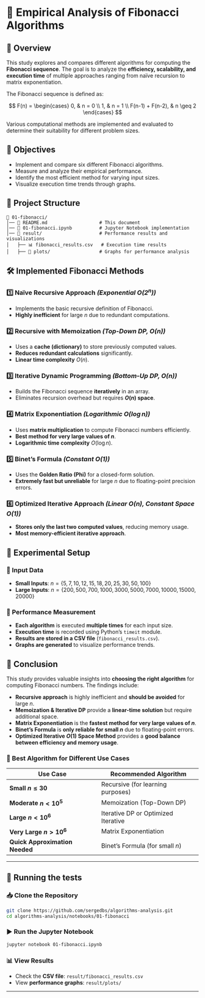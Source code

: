 # **📌 Empirical Analysis of Fibonacci Algorithms**

## **📖 Overview**

This study explores and compares different algorithms for computing the **Fibonacci sequence**. The goal is to analyze the **efficiency, scalability, and execution time** of multiple approaches ranging from naïve recursion to matrix exponentiation.

The Fibonacci sequence is defined as:

$$
F(n) =
\begin{cases}
    0, & n = 0 \\
    1, & n = 1 \\
    F(n-1) + F(n-2), & n \geq 2
\end{cases}
$$

Various computational methods are implemented and evaluated to determine their suitability for different problem sizes.

## **🎯 Objectives**

- Implement and compare six different Fibonacci algorithms.
- Measure and analyze their empirical performance.
- Identify the most efficient method for varying input sizes.
- Visualize execution time trends through graphs.

## **📂 Project Structure**

```
📂 01-fibonacci/
│── 📜 README.md                   # This document
│── 📜 01-fibonacci.ipynb          # Jupyter Notebook implementation
│── 📂 result/                     # Performance results and visualizations
│   ├── 📊 fibonacci_results.csv   # Execution time results
│   ├── 📂 plots/                  # Graphs for performance analysis
```

## **🛠 Implemented Fibonacci Methods**

### **1️⃣ Naïve Recursive Approach** *(Exponential $`O(2^n)`$)*

- Implements the basic recursive definition of Fibonacci.
- **Highly inefficient** for large $n$ due to redundant computations.

### **2️⃣ Recursive with Memoization** *(Top-Down DP, $`O(n)`$)*

- Uses a **cache (dictionary)** to store previously computed values.
- **Reduces redundant calculations** significantly.
- **Linear time complexity** $O(n)$.

### **3️⃣ Iterative Dynamic Programming** *(Bottom-Up DP, $`O(n)`$)*

- Builds the Fibonacci sequence **iteratively** in an array.
- Eliminates recursion overhead but requires **$O(n)$ space**.

### **4️⃣ Matrix Exponentiation** *(Logarithmic $`O(\log n)`$)*

- Uses **matrix multiplication** to compute Fibonacci numbers efficiently.
- **Best method for very large values of $n$**.
- **Logarithmic time complexity** $O(\log n)$.

### **5️⃣ Binet’s Formula** *(Constant $`O(1)`$)*

- Uses the **Golden Ratio (Phi)** for a closed-form solution.
- **Extremely fast but unreliable** for large $n$ due to floating-point precision errors.

### **6️⃣ Optimized Iterative Approach** *(Linear $`O(n)`$, Constant Space $`O(1)`$)*

- **Stores only the last two computed values**, reducing memory usage.
- **Most memory-efficient iterative approach**.

## **🔬 Experimental Setup**

### **📌 Input Data**

- **Small Inputs**: $n = \{5, 7, 10, 12, 15, 18, 20, 25, 30, 50, 100\}$
- **Large Inputs**: $n = \{200, 500, 700, 1000, 3000, 5000, 7000, 10000, 15000, 20000\}$

### **📌 Performance Measurement**

- **Each algorithm** is executed **multiple times** for each input size.
- **Execution time** is recorded using Python’s `timeit` module.
- **Results are stored in a CSV file** (`fibonacci_results.csv`).
- **Graphs are generated** to visualize performance trends.

## **📌 Conclusion**

This study provides valuable insights into **choosing the right algorithm** for computing Fibonacci numbers. The findings include:

- **Recursive approach** is highly inefficient and **should be avoided** for large $n$.
- **Memoization & Iterative DP** provide a **linear-time solution** but require additional space.
- **Matrix Exponentiation** is the **fastest method for very large values of $n$**.
- **Binet’s Formula** is **only reliable for small $n$** due to floating-point errors.
- **Optimized Iterative $O(1)$ Space Method** provides a **good balance between efficiency and memory usage**.

### **🚀 Best Algorithm for Different Use Cases**

| **Use Case**                   | **Recommended Algorithm**           |
|--------------------------------|-------------------------------------|
| **Small $n \leq 30$**          | Recursive (for learning purposes)   |
| **Moderate $n < 10^5$**        | Memoization (Top-Down DP)           |
| **Large $n < 10^6$**           | Iterative DP or Optimized Iterative |
| **Very Large $n > 10^6$**      | Matrix Exponentiation               |
| **Quick Approximation Needed** | Binet’s Formula (for small $n$)     |

---

## **💾 Running the tests**

### **📥 Clone the Repository**

```bash
git clone https://github.com/sergedbs/algorithms-analysis.git
cd algorithms-analysis/notebooks/01-fibonacci
```

### **▶️ Run the Jupyter Notebook**

```bash
jupyter notebook 01-fibonacci.ipynb
```

### **📊 View Results**

- Check the **CSV file**: `result/fibonacci_results.csv`
- View **performance graphs**: `result/plots/`

---
